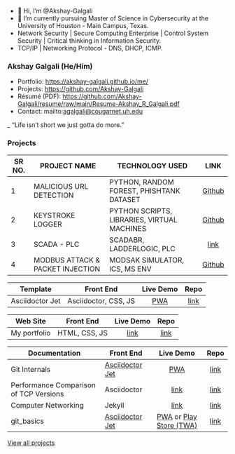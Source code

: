 - 👋 Hi, I’m @Akshay-Galgali
- 🌱 I’m currently pursuing Master of Science in Cybersecurity at the University of Houston - Main Campus, Texas.
- Network Security | Secure Computing Enterprise | Control System Security | Critical thinking in Information Security.
- TCP/IP | Networking Protocol - DNS, DHCP, ICMP.


### Akshay Galgali (He/Him)

- Portfolio: https://akshay-galgali.github.io/me/
- Projects: https://github.com/Akshay-Galgali
- Résumé (PDF): https://github.com/Akshay-Galgali/resume/raw/main/Resume-Akshay_R_Galgali.pdf
- Contact: mailto:agalgali@cougarnet.uh.edu

_ “Life isn’t short we just gotta do more.”


### Projects

SR NO. | PROJECT NAME | TECHNOLOGY USED | LINK | 
--- | --------- | -------- | :-------: | 
1 | MALICIOUS URL DETECTION | PYTHON, RANDOM FOREST, PHISHTANK DATASET| [Github](https://github.com/Akshay-Galgali/MaliciousURLdetection)
2 | KEYSTROKE LOGGER | PYTHON SCRIPTS, LIBRARIES, VIRTUAL MACHINES | [Github](https://github.com/Akshay-Galgali/Keystrokelogger)
3 | SCADA - PLC | SCADABR, LADDERLOGIC, PLC | [link](https://hps-gems.herokuapp.com) | [Report](https://github.com/Akshay-Galgali/MODBUSATTACK/blob/main/Modbus%20Attack%20%26%20Packet%20Injection%20Lab%20Report.pdf) | [Report](https://github.com/Akshay-Galgali/SCADA-PLC/blob/main/PLCPROJECTREPORT.pdf) | [Github](https://github.com/Akshay-Galgali/SCADA-PLC/blob/main/PLCPROJECTREPORT.pdf)
4 | MODBUS ATTACK & PACKET INJECTION | MODSAK SIMULATOR, ICS, MS ENV | [Github](https://github.com/Akshay-Galgali/MODBUSATTACK/blob/main/Modbus%20Attack%20%26%20Packet%20Injection%20Lab%20Report.pdf)

Template | Front End | Live Demo | Repo
-------- | --------- | :-------: | :--:
Asciidoctor Jet | Asciidoctor, CSS, JS | [PWA](https://harshkapadia2.github.io/asciidoctor-jet) | [link](https://github.com/HarshKapadia2/asciidoctor-jet)

Web Site | Front End | Live Demo | Repo
-------- | --------- | :-------: | :--:
My portfolio | HTML, CSS, JS | [link](https://harshkapadia.me) | [link](https://github.com/HarshKapadia2/portfolio-v2)

Documentation | Front End | Live Demo | Repo
------------- | --------- | :-------: | :--:
Git Internals | [Asciidoctor Jet](https://harshkapadia2.github.io/asciidoctor-jet) | [PWA](https://git.harshkapadia.me) | [link](https://github.com/HarshKapadia2/git_internals)
Performance Comparison of TCP Versions | Asciidoctor | [link](https://harshkapadia2.github.io/tcp-version-performance-comparison) | [link](https://github.com/HarshKapadia2/tcp-version-performance-comparison)
Computer Networking | Jekyll | [link](https://networking.harshkapadia.me) | [link](https://github.com/HarshKapadia2/networking)
git_basics | [Asciidoctor Jet](https://harshkapadia2.github.io/asciidoctor-jet) | [PWA](https://harshkapadia2.github.io/git_basics) or [Play Store (TWA)](https://play.google.com/store/apps/details?id=com.harsh_kapadia.git_basics) | [link](https://github.com/HarshKapadia2/git_basics)

[View all projects](https://dev.harshkapadia.me/projects)
